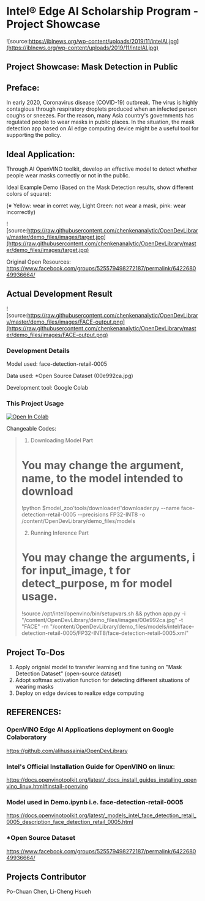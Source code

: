 # Intel® Edge AI Scholarship Program - Project Showcase
![source:https://iblnews.org/wp-content/uploads/2019/11/intelAI.jpg](https://iblnews.org/wp-content/uploads/2019/11/intelAI.jpg)

## Project Showcase: Mask Detection in Public

## Preface:
In early 2020, Coronavirus disease (COVID-19) outbreak. The virus is highly contagious through respiratory droplets produced when an infected person coughs or sneezes. For the reason, many Asia country's governments has regulated people to wear masks in public places. In the situation, the mask detection app based on AI edge computing device might be a useful tool for supporting the policy.

## Ideal Application:
Through AI OpenVINO toolkit, develop an effective model to detect whether people wear masks correctly or not in the public.

Ideal Example Demo (Based on the Mask Detection results, show different colors of square):

(※ Yellow: wear in corret way, Light Green: not wear a mask, pink: wear incorrectly) 

![source:https://raw.githubusercontent.com/chenkenanalytic/OpenDevLibrary/master/demo_files/images/target.jpg](https://raw.githubusercontent.com/chenkenanalytic/OpenDevLibrary/master/demo_files/images/target.jpg)

Original Open Resources: https://www.facebook.com/groups/525579498272187/permalink/642268049936664/


## Actual Development Result
![source:https://raw.githubusercontent.com/chenkenanalytic/OpenDevLibrary/master/demo_files/images/FACE-output.png](https://raw.githubusercontent.com/chenkenanalytic/OpenDevLibrary/master/demo_files/images/FACE-output.png)

### Development Details
Model used: face-detection-retail-0005

Data used: *Open Source Dataset (00e992ca.jpg)

Development tool: Google Colab

### This Project Usage

<a href='https://colab.research.google.com/github/chenkenanalytic/OpenDevLibrary/blob/master/demo.ipynb'><img src="https://colab.research.google.com/assets/colab-badge.svg" alt="Open In Colab"></a>

Changeable Codes:

 > 1. Downloading Model Part
 >
 > # You may change the argument, name, to the model intended to download
 >
 > !python $model_zoo'tools/downloader/'downloader.py --name face-detection-retail-0005 --precisions FP32-INT8 -o /content/OpenDevLibrary/demo_files/models
 >
 >
 > 2. Running Inference Part
 >
 > # You may change the arguments, i for input_image, t for detect_purpose, m for model usage.
 >
 > !source /opt/intel/openvino/bin/setupvars.sh && python app.py -i "/content/OpenDevLibrary/demo_files/images/00e992ca.jpg" -t "FACE" -m "/content/OpenDevLibrary/demo_files/models/intel/face-detection-retail-0005/FP32-INT8/face-detection-retail-0005.xml" 


## Project To-Dos

1. Apply orignial model to transfer learning and fine tuning on "Mask Detection Dataset" (open-source dataset)
2. Adopt softmax activation function for detecting different situations of wearing masks
3. Deploy on edge devices to realize edge computing

## REFERENCES:

### OpenVINO Edge AI Applications deployment on Google Colaboratory
https://github.com/alihussainia/OpenDevLibrary

### Intel's Official Installation Guide for OpenVINO on linux: 
https://docs.openvinotoolkit.org/latest/_docs_install_guides_installing_openvino_linux.html#install-openvino

### Model used in Demo.ipynb i.e. face-detection-retail-0005
https://docs.openvinotoolkit.org/latest/_models_intel_face_detection_retail_0005_description_face_detection_retail_0005.html

### *Open Source Dataset
https://www.facebook.com/groups/525579498272187/permalink/642268049936664/

## Projects Contributor

Po-Chuan Chen, Li-Cheng Hsueh
